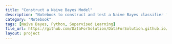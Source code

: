 ```yaml
---
title: "Construct a Naive Bayes Model"
description: "Notebook to construct and test a Naive Bayes classifier from scratch in Python."
category: "Notebook"
tags: [Naive Bayes, Python, Supervised Learning]
file_url: https://github.com/DataForSolution/DataForSolution.github.io/blob/main/projects/Construct%20a%20Naive%20Bayes%20model%20with%20Python.ipynb
layout: project
---
```

